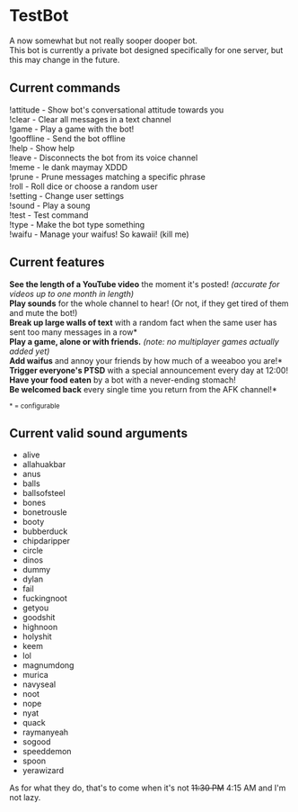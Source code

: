 # TestBot

A now somewhat but not really sooper dooper bot.  
This bot is currently a private bot designed specifically for one server, but this may change in the future.

## Current commands

!attitude - Show bot's conversational attitude towards you  
!clear - Clear all messages in a text channel  
!game - Play a game with the bot!  
!gooffline - Send the bot offline  
!help - Show help  
!leave - Disconnects the bot from its voice channel  
!meme - le dank maymay XDDD  
!prune - Prune messages matching a specific phrase  
!roll - Roll dice or choose a random user  
!setting - Change user settings  
!sound - Play a soung  
!test - Test command  
!type - Make the bot type something  
!waifu - Manage your waifus! So kawaii! (kill me)  

## Current features

**See the length of a YouTube video** the moment it's posted! *(accurate for videos up to one month in length)*  
**Play sounds** for the whole channel to hear! (Or not, if they get tired of them and mute the bot!)  
**Break up large walls of text** with a random fact when the same user has sent too many messages in a row*  
**Play a game, alone or with friends.** *(note: no multiplayer games actually added yet)*  
**Add waifus** and annoy your friends by how much of a weeaboo you are!*  
**Trigger everyone's PTSD** with a special announcement every day at 12:00!  
**Have your food eaten** by a bot with a never-ending stomach!  
**Be welcomed back** every single time you return from the AFK channel!*  

<sup>* = configurable</sup>

## Current valid sound arguments

* alive
* allahuakbar
* anus
* balls
* ballsofsteel
* bones
* bonetrousle
* booty
* bubberduck
* chipdaripper
* circle
* dinos
* dummy
* dylan
* fail
* fuckingnoot
* getyou
* goodshit
* highnoon
* holyshit
* keem
* lol
* magnumdong
* murica
* navyseal
* noot
* nope
* nyat
* quack
* raymanyeah
* sogood
* speeddemon
* spoon
* yerawizard

As for what they do, that's to come when it's not ~~11:30 PM~~ 4:15 AM and I'm not lazy.
